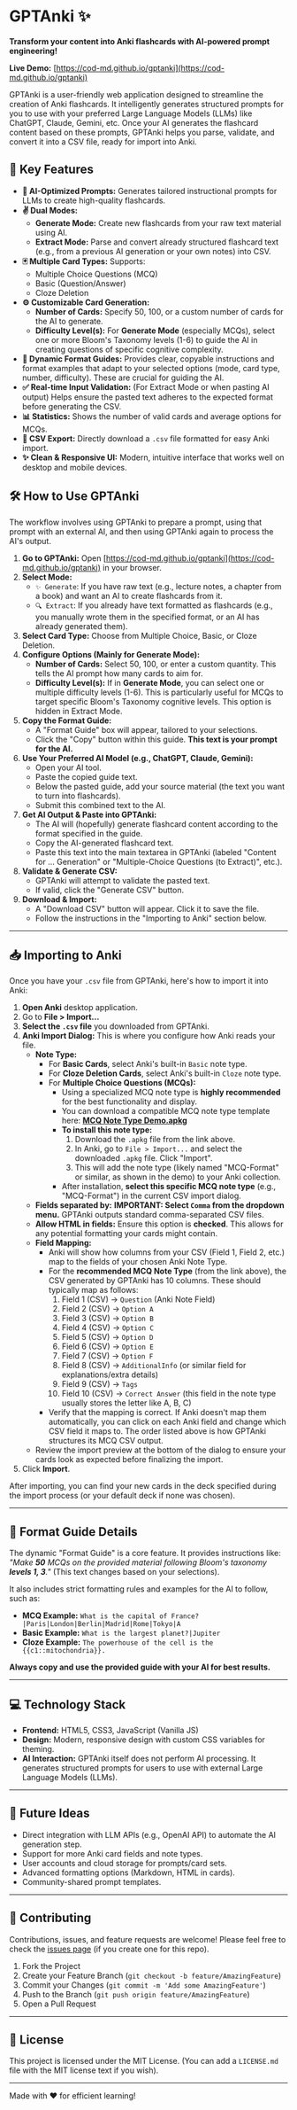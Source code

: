 # GPTAnki ✨

**Transform your content into Anki flashcards with AI-powered prompt engineering!**

**Live Demo:** [https://cod-md.github.io/gptanki](https://cod-md.github.io/gptanki)

GPTAnki is a user-friendly web application designed to streamline the creation of Anki flashcards. It intelligently generates structured prompts for you to use with your preferred Large Language Models (LLMs) like ChatGPT, Claude, Gemini, etc. Once your AI generates the flashcard content based on these prompts, GPTAnki helps you parse, validate, and convert it into a CSV file, ready for import into Anki.

## 🚀 Key Features

* **🧠 AI-Optimized Prompts:** Generates tailored instructional prompts for LLMs to create high-quality flashcards.
* **✌️ Dual Modes:**
    * **Generate Mode:** Create new flashcards from your raw text material using AI.
    * **Extract Mode:** Parse and convert already structured flashcard text (e.g., from a previous AI generation or your own notes) into CSV.
* **🃏 Multiple Card Types:** Supports:
    * Multiple Choice Questions (MCQ)
    * Basic (Question/Answer)
    * Cloze Deletion
* **⚙️ Customizable Card Generation:**
    * **Number of Cards:** Specify 50, 100, or a custom number of cards for the AI to generate.
    * **Difficulty Level(s):** For **Generate Mode** (especially MCQs), select one or more Bloom's Taxonomy levels (1-6) to guide the AI in creating questions of specific cognitive complexity.
* **📖 Dynamic Format Guides:** Provides clear, copyable instructions and format examples that adapt to your selected options (mode, card type, number, difficulty). These are crucial for guiding the AI.
* **✅ Real-time Input Validation:** (For Extract Mode or when pasting AI output) Helps ensure the pasted text adheres to the expected format before generating the CSV.
* **📊 Statistics:** Shows the number of valid cards and average options for MCQs.
* **📄 CSV Export:** Directly download a `.csv` file formatted for easy Anki import.
* **✨ Clean & Responsive UI:** Modern, intuitive interface that works well on desktop and mobile devices.

## 🛠️ How to Use GPTAnki

The workflow involves using GPTAnki to prepare a prompt, using that prompt with an external AI, and then using GPTAnki again to process the AI's output.

1.  **Go to GPTAnki:** Open [https://cod-md.github.io/gptanki](https://cod-md.github.io/gptanki) in your browser.
2.  **Select Mode:**
    * `✨ Generate`: If you have raw text (e.g., lecture notes, a chapter from a book) and want an AI to create flashcards from it.
    * `🔍 Extract`: If you already have text formatted as flashcards (e.g., you manually wrote them in the specified format, or an AI has already generated them).
3.  **Select Card Type:** Choose from Multiple Choice, Basic, or Cloze Deletion.
4.  **Configure Options (Mainly for Generate Mode):**
    * **Number of Cards:** Select 50, 100, or enter a custom quantity. This tells the AI prompt how many cards to aim for.
    * **Difficulty Level(s):** If in **Generate Mode**, you can select one or multiple difficulty levels (1-6). This is particularly useful for MCQs to target specific Bloom's Taxonomy cognitive levels. This option is hidden in Extract Mode.
5.  **Copy the Format Guide:**
    * A "Format Guide" box will appear, tailored to your selections.
    * Click the "Copy" button within this guide. **This text is your prompt for the AI.**
6.  **Use Your Preferred AI Model (e.g., ChatGPT, Claude, Gemini):**
    * Open your AI tool.
    * Paste the copied guide text.
    * Below the pasted guide, add your source material (the text you want to turn into flashcards).
    * Submit this combined text to the AI.
7.  **Get AI Output & Paste into GPTAnki:**
    * The AI will (hopefully) generate flashcard content according to the format specified in the guide.
    * Copy the AI-generated flashcard text.
    * Paste this text into the main textarea in GPTAnki (labeled "Content for ... Generation" or "Multiple-Choice Questions (to Extract)", etc.).
8.  **Validate & Generate CSV:**
    * GPTAnki will attempt to validate the pasted text.
    * If valid, click the "Generate CSV" button.
9.  **Download & Import:**
    * A "Download CSV" button will appear. Click it to save the file.
    * Follow the instructions in the "Importing to Anki" section below.

---

## 📥 Importing to Anki

Once you have your `.csv` file from GPTAnki, here's how to import it into Anki:

1.  **Open Anki** desktop application.
2.  Go to **File > Import...**
3.  **Select the `.csv` file** you downloaded from GPTAnki.
4.  **Anki Import Dialog:** This is where you configure how Anki reads your file.
    * **Note Type:**
        * For **Basic Cards**, select Anki's built-in `Basic` note type.
        * For **Cloze Deletion Cards**, select Anki's built-in `Cloze` note type.
        * For **Multiple Choice Questions (MCQs):**
            * Using a specialized MCQ note type is **highly recommended** for the best functionality and display.
            * You can download a compatible MCQ note type template here:
                [**MCQ Note Type Demo.apkg**](https://github.com/muctebanesiri/anki-multiple-choise-question-template/blob/main/Files/MCQ%20Notetype%20Demo.apkg)
            * **To install this note type:**
                1.  Download the `.apkg` file from the link above.
                2.  In Anki, go to `File > Import...` and select the downloaded `.apkg` file. Click "Import".
                3.  This will add the note type (likely named "MCQ-Format" or similar, as shown in the demo) to your Anki collection.
            * After installation, **select this specific MCQ note type** (e.g., "MCQ-Format") in the current CSV import dialog.
    * **Fields separated by:** **IMPORTANT: Select `Comma` from the dropdown menu.** GPTAnki outputs standard comma-separated CSV files.
    * **Allow HTML in fields:** Ensure this option is **checked**. This allows for any potential formatting your cards might contain.
    * **Field Mapping:**
        * Anki will show how columns from your CSV (Field 1, Field 2, etc.) map to the fields of your chosen Anki Note Type.
        * For the **recommended MCQ Note Type** (from the link above), the CSV generated by GPTAnki has 10 columns. These should typically map as follows:
            1.  Field 1 (CSV) → `Question` (Anki Note Field)
            2.  Field 2 (CSV) → `Option A`
            3.  Field 3 (CSV) → `Option B`
            4.  Field 4 (CSV) → `Option C`
            5.  Field 5 (CSV) → `Option D`
            6.  Field 6 (CSV) → `Option E`
            7.  Field 7 (CSV) → `Option F`
            8.  Field 8 (CSV) → `AdditionalInfo` (or similar field for explanations/extra details)
            9.  Field 9 (CSV) → `Tags`
            10. Field 10 (CSV) → `Correct Answer` (this field in the note type usually stores the letter like A, B, C)
        * Verify that the mapping is correct. If Anki doesn't map them automatically, you can click on each Anki field and change which CSV field it maps to. The order listed above is how GPTAnki structures its MCQ CSV output.
    * Review the import preview at the bottom of the dialog to ensure your cards look as expected before finalizing the import.
5.  Click **Import**.

After importing, you can find your new cards in the deck specified during the import process (or your default deck if none was chosen).

---

## 📝 Format Guide Details

The dynamic "Format Guide" is a core feature. It provides instructions like:
*"Make **50** MCQs on the provided material following Bloom's taxonomy **levels 1, 3**."* (This text changes based on your selections).

It also includes strict formatting rules and examples for the AI to follow, such as:

* **MCQ Example:** `What is the capital of France?|Paris|London|Berlin|Madrid|Rome|Tokyo|A`
* **Basic Example:** `What is the largest planet?|Jupiter`
* **Cloze Example:** `The powerhouse of the cell is the {{c1::mitochondria}}.`

**Always copy and use the provided guide with your AI for best results.**

---

## 💻 Technology Stack

* **Frontend:** HTML5, CSS3, JavaScript (Vanilla JS)
* **Design:** Modern, responsive design with custom CSS variables for theming.
* **AI Interaction:** GPTAnki itself does not perform AI processing. It generates structured prompts for users to use with external Large Language Models (LLMs).

---

## 🔮 Future Ideas

* Direct integration with LLM APIs (e.g., OpenAI API) to automate the AI generation step.
* Support for more Anki card fields and note types.
* User accounts and cloud storage for prompts/card sets.
* Advanced formatting options (Markdown, HTML in cards).
* Community-shared prompt templates.

---

## 🤝 Contributing

Contributions, issues, and feature requests are welcome! Please feel free to check the [issues page](https://github.com/cod-md/gptanki/issues) (if you create one for this repo).

1.  Fork the Project
2.  Create your Feature Branch (`git checkout -b feature/AmazingFeature`)
3.  Commit your Changes (`git commit -m 'Add some AmazingFeature'`)
4.  Push to the Branch (`git push origin feature/AmazingFeature`)
5.  Open a Pull Request

---

## 📜 License

This project is licensed under the MIT License. (You can add a `LICENSE.md` file with the MIT license text if you wish).

---

Made with ❤️ for efficient learning!
